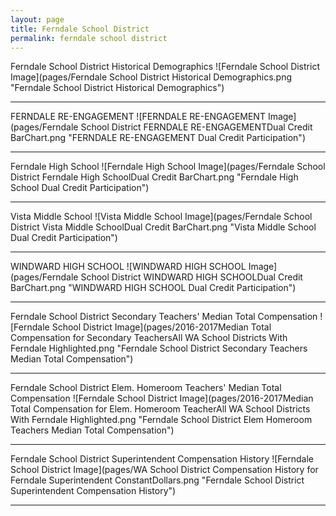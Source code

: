 ```yaml
---
layout: page
title: Ferndale School District
permalink: ferndale school district
---
```



Ferndale School District Historical Demographics
![Ferndale School District Image](pages/Ferndale School District Historical Demographics.png "Ferndale School District Historical Demographics")

___

FERNDALE RE-ENGAGEMENT
![FERNDALE RE-ENGAGEMENT Image](pages/Ferndale School District FERNDALE RE-ENGAGEMENTDual Credit BarChart.png "FERNDALE RE-ENGAGEMENT Dual Credit Participation")

___

Ferndale High School
![Ferndale High School Image](pages/Ferndale School District Ferndale High SchoolDual Credit BarChart.png "Ferndale High School Dual Credit Participation")

___

Vista Middle School
![Vista Middle School Image](pages/Ferndale School District Vista Middle SchoolDual Credit BarChart.png "Vista Middle School Dual Credit Participation")

___

WINDWARD HIGH SCHOOL
![WINDWARD HIGH SCHOOL Image](pages/Ferndale School District WINDWARD HIGH SCHOOLDual Credit BarChart.png "WINDWARD HIGH SCHOOL Dual Credit Participation")

___

Ferndale School District Secondary Teachers' Median Total Compensation
![Ferndale School District Image](pages/2016-2017Median Total Compensation for Secondary TeachersAll WA School Districts With Ferndale Highlighted.png "Ferndale School District Secondary Teachers Median Total Compensation")

___

Ferndale School District Elem. Homeroom Teachers' Median Total Compensation
![Ferndale School District Image](pages/2016-2017Median Total Compensation for Elem. Homeroom TeacherAll WA School Districts With Ferndale Highlighted.png "Ferndale School District Elem Homeroom Teachers Median Total Compensation")

___

Ferndale School District Superintendent Compensation History
![Ferndale School District Image](pages/WA School District Compensation History for Ferndale Superintendent ConstantDollars.png "Ferndale School District Superintendent Compensation History")

___

